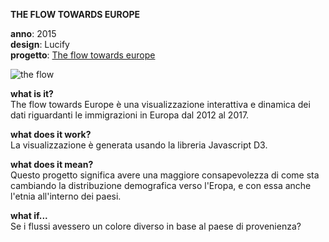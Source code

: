 **THE FLOW TOWARDS EUROPE**

**anno**: 2015 <br>
**design**: Lucify <br>
**progetto**: [The flow towards europe](https://www.lucify.com/the-flow-towards-europe/)


![the flow](https://dublin.sciencegallery.com/trauma/assets/img/exhibits/the-flow-towards-europe.jpg)


**what is it?** <br>
The flow towards Europe è una visualizzazione interattiva e dinamica dei dati riguardanti le immigrazioni in Europa dal 2012 al 2017.

**what does it work?** <br>
La visualizzazione è generata usando la libreria Javascript D3.


**what does it mean?** <br>
Questo progetto significa avere una maggiore consapevolezza di come sta cambiando la distribuzione demografica verso l'Eropa, e con essa anche l'etnia all'interno dei paesi.


**what if...** <br>
Se i flussi avessero un colore diverso in base al paese di provenienza?
